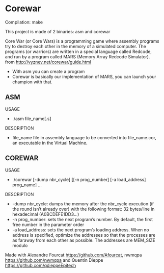 # Corewar

Compilation: make

This project is made of 2 binaries: asm and corewar

Core War (or Core Wars) is a programming game where assembly programs try to destroy each other in the memory of a simulated computer. The programs (or warriors) are written in a special language called Redcode, and run by a program called MARS (Memory Array Redcode Simulator). from http://vyznev.net/corewar/guide.html

- With asm you can create a program
- Corewar is basically our implementation of MARS, you can launch your champion with that.

## ASM

USAGE
  - ./asm file_name[.s]

DESCRIPTION
  - file_name file in assembly language to be converted into file_name.cor, an executable in the Virtual Machine.

## COREWAR

USAGE
  - ./corewar [-dump nbr_cycle] [[-n prog_number] [-a load_address] prog_name] ...
     
DESCRIPTION
  - -dump nbr_cycle: dumps the memory after the nbr_cycle execution (if the round isn’t already over) with the following format: 32 bytes/line in
hexadecimal (A0BCDEFE1DD3...)
  - -n prog_number: sets the next program’s number. By default, the first free number
in the parameter order
  - -a load_address: sets the next program’s loading address. When no address is specified, optimize the addresses so that the processes are as faraway from each other as possible. The addresses are MEM_SIZE modulo

Made with Alexandre Fourcat https://github.com/Afourcat, nwmqpa https://github.com/nwmqpa and Quentin Dieppe https://github.com/qdieppeEpitech
